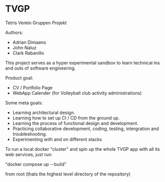 # TVGP

Tetris Verein Gruppen Projekt

Authors:
- Adrian Dimaano
- John Naluz
- Clark Rabanillo

This project serves as a hyper experimental sandbox to learn technical ins and outs of software engineering.

Product goal:
- CV / Portfolio Page
- WebApp Calender (for Volleyball club activity administrations)

Some meta goals:
- Learning architectural design.
- Learning how to set up CI / CD from the ground up.
- Learning the process of functional design and development.
- Practicing collaborative development, coding, testing, intergration and troubleshooting.
- Experimenting with and on different stacks


To run a local docker "cluster" and spin up the whole TVGP app with all its web services, just run:

"docker compose up --build"

from root (thats the highest level directory of the repository)
